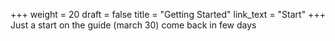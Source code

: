 +++
weight = 20
draft = false
title = "Getting Started"
link_text = "Start"
+++
Just a start on the guide (march 30) come back in few days
